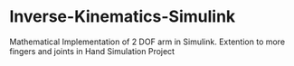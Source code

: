 # Inverse-Kinematics-Simulink

Mathematical Implementation of 2 DOF arm in Simulink.
Extention to more fingers and joints in Hand Simulation Project
